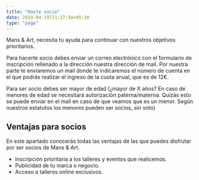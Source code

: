 ```yaml
---
title: "Hazte socio"
date: 2019-04-19T21:37:58+05:30
type: "page"
---
```


Mans & Art, necesita tu ayuda para continuar con nuestros objetivos prioritarios.

Para hacerte socio debes enviar un correo electrónico con el formulario de inscripción rellenado a la dirección nuestra dirección de mail. Por nuestra parte te enviaremos un mail donde te indicaremos el número de cuenta en el que podrás realizar el ingreso de la cuota anual, que es de 12€.

Para ser socio debes ser mayor de edad (¿mayor de X años? En caso de menores de edad se necesitará autorización paterna/materna. Quizás esto se puede enviar en el mail en caso de que veamos que es un menor. Según nuestros estatutos los menores pueden ser socios, sin voto)

## Ventajas para socios

En este apartado conocerás todas las ventajas de las que puedes disfrutar por ser socios de Mans & Art.
* Inscripción prioritaria a los talleres y eventos que realicemos.
* Publicidad de tu marca o negocio.
* Acceso a talleres online exclusivos.
